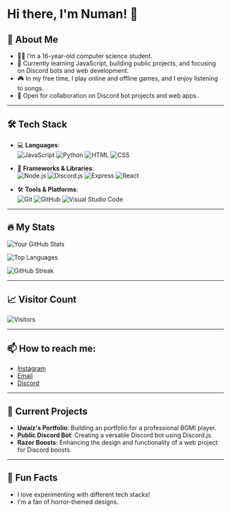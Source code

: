 # Hi there, I'm Numan! 👋

## 🚀 About Me
- 👨‍💻 I’m a 16-year-old computer science student.
- 🌱 Currently learning JavaScript, building public projects, and focusing on Discord bots and web development.
- 🎮 In my free time, I play online and offline games, and I enjoy listening to songs.
- 💼 Open for collaboration on Discord bot projects and web apps.

---

## 🛠 Tech Stack
- 💻 **Languages**:  
  ![JavaScript](https://img.shields.io/badge/JavaScript-yellow?logo=javascript) 
  ![Python](https://img.shields.io/badge/Python-blue?logo=python)
  ![HTML](https://img.shields.io/badge/HTML-orange?logo=html5)
  ![CSS](https://img.shields.io/badge/CSS-blue?logo=css3)

- 🧰 **Frameworks & Libraries**:  
  ![Node.js](https://img.shields.io/badge/Node.js-green?logo=node.js) 
  ![Discord.js](https://img.shields.io/badge/Discord.js-blue?logo=discord)
  ![Express](https://img.shields.io/badge/Express-grey?logo=express)
  ![React](https://img.shields.io/badge/React-blue?logo=react)

- 🛠️ **Tools & Platforms**:  
  ![Git](https://img.shields.io/badge/Git-black?logo=git) 
  ![GitHub](https://img.shields.io/badge/GitHub-black?logo=github) 
  ![Visual Studio Code](https://img.shields.io/badge/VS%20Code-blue?logo=visual-studio-code)

---

## 🔥 My Stats

![Your GitHub Stats](https://github-readme-stats.vercel.app/api?username=Nuu-maan&show_icons=true&theme=radical)

![Top Languages](https://github-readme-stats.vercel.app/api/top-langs/?username=Nuu-maan&layout=compact&theme=radical)

![GitHub Streak](https://github-readme-streak-stats.herokuapp.com/?user=Nuu-maan&theme=radical)

---

## 📈 Visitor Count
![Visitors](https://visitor-badge.glitch.me/badge?page_id=Nuu-maan.Nuu-maan)

---

## 📫 How to reach me:
- [Instagram](https://www.instagram.com/numan_.01)
- [Email](mailto:helloo@contactnuman.xyz)
- [Discord](https://discord.gg/delhites)

---

## 🚧 Current Projects
- **Uwaiz's Portfolio**: Building an portfolio for a professional BGMI player.
- **Public Discord Bot**: Creating a versatile Discord bot using Discord.js.
- **Razor Boosts**: Enhancing the design and functionality of a web project for Discord boosts.

---

## 🎉 Fun Facts
- I love experimenting with different tech stacks!
- I'm a fan of horror-themed designs.
